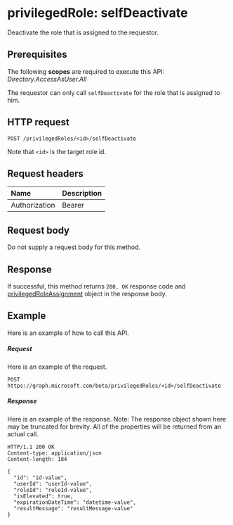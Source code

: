 # privilegedRole: selfDeactivate

Deactivate the role that is assigned to the requestor.
## Prerequisites
The following **scopes** are required to execute this API: _Directory.AccessAsUser.All_

The requestor can only call ```selfDeactivate``` for the role that is assigned to him. 
## HTTP request
<!-- { "blockType": "ignored" } -->
```http
POST /privilegedRoles/<id>/selfDeactivate
```

Note that ``<id>`` is the target role id.
## Request headers
| Name       | Description|
|:---------------|:----------|
| Authorization  | Bearer <code>|

## Request body
Do not supply a request body for this method.

## Response
If successful, this method returns `200, OK` response code and [privilegedRoleAssignment](../resources/privilegedroleassignment.md) object in the response body.

## Example
Here is an example of how to call this API.
##### Request
Here is an example of the request.
<!-- {
  "blockType": "request",
  "name": "privilegedrole_selfdeactivate"
}-->
```http
POST https://graph.microsoft.com/beta/privilegedRoles/<id>/selfDeactivate
```

##### Response
Here is an example of the response. Note: The response object shown here may be truncated for brevity. All of the properties will be returned from an actual call.
<!-- {
  "blockType": "response",
  "truncated": true,
  "@odata.type": "microsoft.graph.privilegedRoleAssignment"
} -->
```http
HTTP/1.1 200 OK
Content-type: application/json
Content-length: 184

{
  "id": "id-value",
  "userId": "userId-value",
  "roleId": "roleId-value",
  "isElevated": true,
  "expirationDateTime": "datetime-value",
  "resultMessage": "resultMessage-value"
}
```

<!-- uuid: 8fcb5dbc-d5aa-4681-8e31-b001d5168d79
2015-10-25 14:57:30 UTC -->
<!-- {
  "type": "#page.annotation",
  "description": "privilegedRole: selfDeactivate",
  "keywords": "",
  "section": "documentation",
  "tocPath": ""
}-->

<!-- {
  "type": "#page.annotation",
  "description": "Self deactivate role assignment.",
  "tocPath": "/beta reference/Privileged Identity Management/Privileged Role/Self role deactivate",
  "apiVersion": "beta",
  "section": "documentation",
  "canonicalURL": ""
} -->
